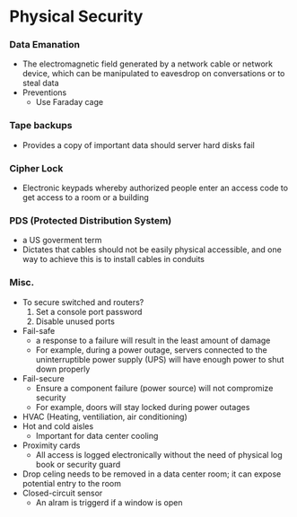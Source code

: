 # Physical Security
### Data Emanation
* The electromagnetic field generated by a network cable or network device, which can be manipulated to eavesdrop on conversations or to steal data
* Preventions
  * Use Faraday cage
  
### Tape backups
* Provides a copy of important data should server hard disks fail

### Cipher Lock
* Electronic keypads whereby authorized people enter an access code to get access to a room or a building

### PDS (Protected Distribution System)
* a US goverment term
* Dictates that cables should not be easily physical accessible, and one way to achieve this is to install cables in conduits
  
### Misc.
* To secure switched and routers?
  1. Set a console port password
  2. Disable unused ports
* Fail-safe
  * a response to a failure will result in the least amount of damage
  * For example, during a power outage, servers connected to the uninterruptible power supply (UPS) will have enough power to shut down properly
* Fail-secure
  * Ensure a component failure (power source) will not compromize security
  * For example, doors will stay locked during power outages
* HVAC (Heating, ventiliation, air conditioning)
* Hot and cold aisles
  * Important for data center cooling
* Proximity cards
  * All access is logged electronically without the need of physical log book or security guard
* Drop celing needs to be removed in a data center room; it can expose potential entry to the room
* Closed-circuit sensor
  * An alram is triggerd if a window is open
